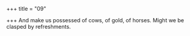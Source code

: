 +++
title = "09"

+++
And make us possessed of cows, of gold, of horses.
Might we be clasped by refreshments.